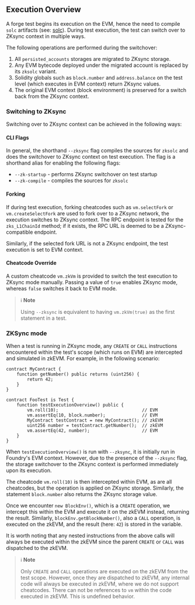 ## Execution Overview

A forge test begins its execution on the EVM, hence the need to compile `solc` artifacts (see: [solc](https://github.com/matter-labs/era-solidity)).
During test execution, the test can switch over to ZKsync context in multiple ways.

The following operations are performed during the switchover:

1. All `persisted_accounts` storages are migrated to ZKsync storage.
2. Any EVM bytecode deployed under the migrated account is replaced by its `zksolc` variant.
3. Solidity globals such as `block.number` and `address.balance` on the test level (which executes in EVM context) return ZKsync values.
4. The original EVM context (block environment) is preserved for a switch back from the ZKsync context. <!-- TODO: change "for a"  "FOR THE" -->


### Switching to ZKsync

Switching over to ZKsync context can be achieved in the following ways:

#### CLI Flags
In general, the shorthand `--zksync` flag compiles the sources for `zksolc` and does the switchover to ZKsync context on test execution. The flag is a shorthand alias for enabling the following flags:

* `--zk-startup` - performs ZKsync switchover on test startup
* `--zk-compile` - compiles the sources for `zksolc`

#### Forking
If during test execution, forking cheatcodes such as `vm.selectFork` or `vm.createSelectFork` are used to fork over to a ZKsync network, the execution switches to ZKsync context. The RPC endpoint is tested for the `zks_L1ChainId` method; if it exists, the RPC URL is deemed to be a ZKsync-compatible endpoint.

Similarly, if the selected fork URL is not a ZKsync endpoint, the test execution is set to EVM context.

#### Cheatcode Override
A custom cheatcode `vm.zkVm` is provided to switch the test execution to ZKsync mode manually. Passing a value of `true` enables ZKsync mode, whereas `false` switches it back to EVM mode.

> ℹ️ **Note**
>
> Using `--zksync` is equivalent to having `vm.zkVm(true)` as the first statement in a test.

### ZKSync mode
When a test is running in ZKsync mode, any `CREATE` or `CALL` instructions encountered within the test's scope (which runs on EVM) are intercepted and simulated in zkEVM. For example, in the following scenario:


```solidity
contract MyContract {
    function getNumber() public returns (uint256) {
        return 42;
    }
}

contract FooTest is Test {
    function testExecutionOverview() public {
        vm.roll(10);                                // EVM
        vm.assertEq(10, block.number);              // EVM
        MyContract testContract = new MyContract(); // zkEVM
        uint256 number = testContract.getNumber();  // zkEVM
        vm.assertEq(42, number);                    // EVM
    }
}
```

When `testExecutionOverview()` is run with `--zksync`, it is initially run in Foundry's EVM context. However, due to the presence of the `--zksync` flag, the storage switchover to the ZKsync context is performed immediately upon its execution.

The cheatcode `vm.roll(10)` is then intercepted within EVM, as are all cheatcodes, but the operation is applied on ZKsync storage. Similarly, the statement `block.number` also returns the ZKsync storage value.

Once we encounter `new BlockEnv()`, which is a `CREATE` operation, we intercept this within the EVM and execute it on the zkEVM instead, returning the result. Similarly, `blockEnv.getBlockNumber()`, also a `CALL` operation, is executed on the zkEVM, and the result (here: `42`) is stored in the variable.

It is worth noting that any nested instructions from the above calls will always be executed within the zkEVM since the parent `CREATE` or `CALL` was dispatched to the zkEVM.

> ℹ️ **Note**
>
> Only `CREATE` and `CALL` operations are executed on the zkEVM from the test scope. However, once they are dispatched to zkEVM, any internal code will always be executed in zkEVM, where we do not support cheatcodes. There can not be references to `vm` within the code executed in zkEVM. This is undefined behavior.
